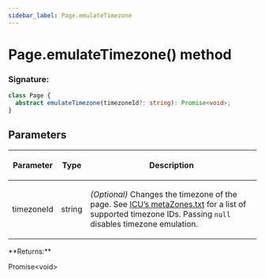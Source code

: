 ```yaml
---
sidebar_label: Page.emulateTimezone
---
```


# Page.emulateTimezone() method

### Signature:

```typescript
class Page {
  abstract emulateTimezone(timezoneId?: string): Promise<void>;
}
```

## Parameters

<table><thead><tr><th>

Parameter

</th><th>

Type

</th><th>

Description

</th></tr></thead>
<tbody><tr><td>

timezoneId

</td><td>

string

</td><td>

_(Optional)_ Changes the timezone of the page. See [ICU’s metaZones.txt](https://source.chromium.org/chromium/chromium/deps/icu.git/+/faee8bc70570192d82d2978a71e2a615788597d1:source/data/misc/metaZones.txt) for a list of supported timezone IDs. Passing `null` disables timezone emulation.

</td></tr>
</tbody></table>
**Returns:**

Promise&lt;void&gt;
